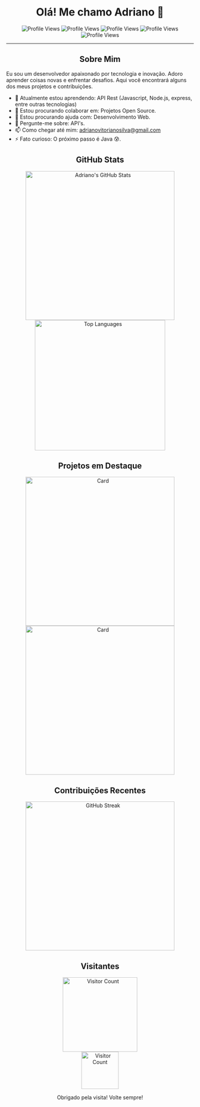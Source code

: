 <h1  align="center"> Olá! Me chamo Adriano 👋 </h1>
<div  align="center">
  <img src="https://komarev.com/ghpvc/?username=AdrianoVitoriano&color=brightgreen" alt="Profile Views" />
  <img src="https://img.shields.io/badge/-JavaScript-333333?style=flat&logo=javascript" alt="Profile Views" />
  <img src="https://img.shields.io/badge/-Node.js-333333?style=flat&logo=node.js" alt="Profile Views" />
  <img src="https://img.shields.io/badge/-Git-333333?style=flat&logo=git" alt="Profile Views" />
  <img src="https://img.shields.io/github/followers/AdrianoVitoriano?style=social" alt="Profile Views" />
</div>

---

<h2 align="center"> Sobre Mim </h2> 

Eu sou um desenvolvedor apaixonado por tecnologia e inovação. Adoro aprender coisas novas e enfrentar desafios. Aqui você encontrará alguns dos meus projetos e contribuições.

- 🌱 Atualmente estou aprendendo: API Rest (Javascript, Node.js, express, entre outras tecnologias)
- 👯 Estou procurando colaborar em: Projetos Open Source.
- 🤔 Estou procurando ajuda com: Desenvolvimento Web.
- 💬 Pergunte-me sobre: API's.
- 📫 Como chegar até mim: [adrianovitorianosilva@gmail.com](adrianovitorianosilva@gmail.com)
- ⚡ Fato curioso: O próximo passo é Java 😰.

<h2 align="center"> GitHub Stats </h2> 

<div align="center">
  <img src="https://github-readme-stats.vercel.app/api?username=AdrianoVitoriano&show_icons=true&theme=merko" width="400em" alt="Adriano's GitHub Stats" />
  <img src="https://github-readme-stats.vercel.app/api/top-langs/?username=AdrianoVitoriano&layout=compact&theme=merko" width="350em" alt="Top Languages" />
</div>

<h2 align="center"> Projetos em Destaque </h2> 

<div align="center">
  <img src="https://github-readme-stats.vercel.app/api/pin/?username=AdrianoVitoriano&repo=PI-Pastelaria-2024-01&theme=merko" width="400em" alt="Card" />
  <img src="https://github-readme-stats.vercel.app/api/pin/?username=AdrianoVitoriano&repo=PI-Pastelaria-2024-01&theme=merko" width="400em" alt="Card" />
</div>

<!--START_SECTION:activity

## Atividades Recentes
1. 💪 Opened PR [#1234](https://github.com//nome-do-repo/pull/1234) in [seu-username/nome-do-repo](https://github.com/seu-username/nome-do-repo)
2. 🎉 Merged PR [#1234](https://github.com/seu-username/nome-do-repo/pull/1234) in [seu-username/nome-do-repo](https://github.com/seu-username/nome-do-repo)
3. 🚀 Published release [v1.0.0](https://github.com/seu-username/nome-do-repo/releases/tag/v1.0.0) in [seu-username/nome-do-repo](https://github.com/seu-username/nome-do-repo)

END_SECTION:activity-->
<h2 align="center"> Contribuições Recentes </h2> 

<div align="center">
  <img src="https://github-readme-streak-stats.herokuapp.com/?user=AdrianoVitoriano&theme=merko" width="400em" alt="GitHub Streak" />
</div>
<!--
<div align="center">
  <img src="https://metrics.lecoq.io/AdrianoVitoriano" width="500em" alt="Metricas">
</div>
-->
<h2 align="center"> Visitantes </h2>
<div align="center">
  <img src="https://profile-counter.glitch.me/{AdrianoVitoriano}/count.svg" width="200em" alt="Visitor Count">
</div>

<div align="center">
  <a href="https://linkedin.com/in/adriano-vitoriano-da-silva-4741481b6"><img src="https://img.shields.io/badge/-LinkedIn-0077B5?style=flat&logo=linkedin" width="100em" alt="Visitor Count"></a>
</div>

<p align="center">Obrigado pela visita! Volte sempre!</p>
